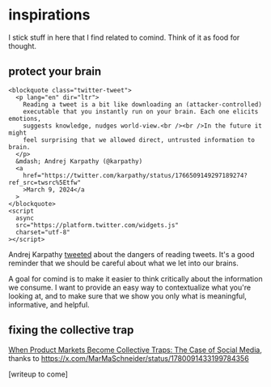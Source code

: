 # inspirations

I stick stuff in here that I find related to comind. Think of it as food for thought.

## protect your brain

~~~
<blockquote class="twitter-tweet">
  <p lang="en" dir="ltr">
    Reading a tweet is a bit like downloading an (attacker-controlled)
    executable that you instantly run on your brain. Each one elicits emotions,
    suggests knowledge, nudges world-view.<br /><br />In the future it might
    feel surprising that we allowed direct, untrusted information to brain.
  </p>
  &mdash; Andrej Karpathy (@karpathy)
  <a
    href="https://twitter.com/karpathy/status/1766509149297189274?ref_src=twsrc%5Etfw"
    >March 9, 2024</a
  >
</blockquote>
<script
  async
  src="https://platform.twitter.com/widgets.js"
  charset="utf-8"
></script>
~~~

Andrej Karpathy [tweeted](https://twitter.com/karpathy/status/1766509149297189274?ref_src=twsrc%5Etfw) about the dangers of reading tweets. It's a good reminder that we should be careful about what we let into our brains.

A goal for comind is to make it easier to think critically about the information we consume. I want to provide an easy way to contextualize what you're looking at, and to make sure that we show you only what is meaningful, informative, and helpful.

## fixing the collective trap

[When Product Markets Become Collective Traps: The Case of Social Media](https://www.nber.org/papers/w31771), thanks to https://x.com/MarMaSchneider/status/1780091433199784356

[writeup to come]